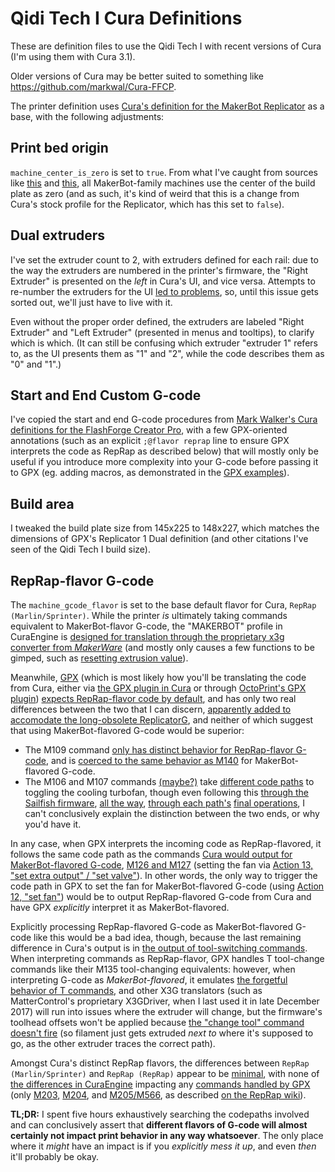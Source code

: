 # Qidi Tech I Cura Definitions

These are definition files to use the Qidi Tech I with recent versions of Cura (I'm using them with Cura 3.1).

Older versions of Cura may be better suited to something like https://github.com/markwal/Cura-FFCP.

The printer definition uses [Cura's definition for the MakerBot Replicator][makerbotreplicator.def.json] as a base, with the following adjustments:

[makerbotreplicator.def.json]: https://github.com/Ultimaker/Cura/blob/master/resources/definitions/makerbotreplicator.def.json

## Print bed origin

`machine_center_is_zero` is set to `true`. From what I've caught from sources like [this](https://forum.simplify3d.com/viewtopic.php?f=8&t=2366#p9682) and [this](https://groups.google.com/d/msg/makerbot/VoDhtt9k2No/UCplbcsYJHgJ), all MakerBot-family machines use the center of the build plate as zero (and as such, it's kind of weird that this is a change from Cura's stock profile for the Replicator, which has this set to `false`).

## Dual extruders

I've set the extruder count to 2, with extruders defined for each rail: due to the way the extruders are numbered in the printer's firmware, the "Right Extruder" is presented on the *left* in Cura's UI, and vice versa. Attempts to re-number the extruders for the UI [led to problems][Ultimaker/Cura#3064], so, until this issue gets sorted out, we'll just have to live with it.

[Ultimaker/Cura#3064]: https://github.com/Ultimaker/Cura/issues/3064

Even without the proper order defined, the extruders are labeled "Right Extruder" and "Left Extruder" (presented in menus and tooltips), to clarify which is which. (It can still be confusing which extruder "extruder 1" refers to, as the UI presents them as "1" and "2", while the code describes them as "0" and "1".)

## Start and End Custom G-code

I've copied the start and end G-code procedures from [Mark Walker's Cura definitions for the FlashForge Creator Pro][Cura-FFCP], with a few GPX-oriented annotations (such as an explicit `;@flavor reprap` line to ensure GPX interprets the code as RepRap as described below) that will mostly only be useful if you introduce more complexity into your G-code before passing it to GPX (eg. adding macros, as demonstrated in the [GPX examples][]).

[Cura-FFCP]: https://github.com/markwal/Cura-FFCP
[GPX examples]: https://github.com/markwal/GPX/tree/master/examples

## Build area

I tweaked the build plate size from 145x225 to 148x227, which matches the dimensions of GPX's Replicator 1 Dual definition (and other citations I've seen of the Qidi Tech I build size).

## RepRap-flavor G-code

The `machine_gcode_flavor` is set to the base default flavor for Cura, `RepRap (Marlin/Sprinter)`. While the printer *is* ultimately taking commands equivalent to MakerBot-flavor G-code, the "MAKERBOT" profile in CuraEngine is [designed for translation through the proprietary x3g converter from *MakerWare*][requires MakerWare] (and mostly only causes a few functions to be gimped, such as [resetting extrusion value][resetExtrusionValue]).

[requires MakerWare]: https://github.com/Ultimaker/CuraEngine/blob/c60f21b0d9accb7899b2b32c00bbe26783543c9e/src/settings/settings.h#L48
[resetExtrusionValue]: https://github.com/Ultimaker/CuraEngine/blob/4463c7254fc942fffc842c7d4c9a2c11c57be70c/src/gcodeExport.cpp#L498-L512

Meanwhile, [GPX][] (which is most likely how you'll be translating the code from Cura, either via [the GPX plugin in Cura][X3GWriter] or through [OctoPrint's GPX plugin][OctoPrint-GPX]) [expects RepRap-flavor code by default][firstTime reprapFlavor], and has only two real differences between the two that I can discern, [apparently added to accomodate the long-obsolete ReplicatorG][f3dfa55], and neither of which suggest that using MakerBot-flavored G-code would be superior:

[GPX]: https://github.com/markwal/GPX
[X3GWriter]: https://github.com/Ghostkeeper/X3GWriter
[OctoPrint-GPX]: https://github.com/markwal/OctoPrint-GPX
[firstTime reprapFlavor]: https://github.com/markwal/GPX/blob/master/src/gpx/gpx.c#L357
[f3dfa55]: https://github.com/markwal/GPX/commit/f3dfa55641b35120a7283c266311972620bf7cc4

- The M109 command [only has distinct behavior for RepRap-flavor G-code][GPX M109], and is [coerced to the same behavior as M140][fall through to M140] for MakerBot-flavored G-code.
- The M106 and M107 commands [(maybe?)](https://github.com/markwal/GPX/blob/461f94b4ec10a8cdf17d067419da6c6affa42240/src/pymodule/gpxmodule.c#L671) take [different code paths][fan paths] to toggling the cooling turbofan, though even following this [through the Sailfish firmware][Sailfish commands], [all the way][Sailfish setExtra], [through each path's][Sailfish setFan] [final operations][Sailfish enableFan], I can't conclusively explain the distinction between the two ends, or why you'd have it.

[GPX M109]: https://github.com/markwal/GPX/blob/0cfa00807e52bc81f67447968794706ffd6a0eb9/src/gpx/gpx.c#L5427
[fall through to M140]: https://github.com/markwal/GPX/blob/0cfa00807e52bc81f67447968794706ffd6a0eb9/src/gpx/gpx.c#L5487
[fan paths]: https://github.com/markwal/GPX/blob/0cfa00807e52bc81f67447968794706ffd6a0eb9/src/gpx/gpx.c#L5299-L5375
[Sailfish commands]: https://github.com/jetty840/Sailfish-MightyBoardFirmware/blob/2d2425061229613bd6059d9055e6ac390914653a/firmware/src/MightyBoard/Motherboard/Command.cc#L934-L939
[Sailfish setExtra]: https://github.com/jetty840/Sailfish-MightyBoardFirmware/blob/7040951d3f217b0964bf3199a04568a0a7386aab/firmware/src/MightyBoard/Motherboard/Motherboard.cc#L1007-L1046
[Sailfish setFan]: https://github.com/jetty840/Sailfish-MightyBoardFirmware/blob/7040951d3f217b0964bf3199a04568a0a7386aab/firmware/src/MightyBoard/shared/ExtruderBoard.cc#L75-L77
[Sailfish enableFan]: https://github.com/jetty840/Sailfish-MightyBoardFirmware/blob/7040951d3f217b0964bf3199a04568a0a7386aab/firmware/src/MightyBoard/shared/CoolingFan.cc#L54-L56

In any case, when GPX interprets the incoming code as RepRap-flavored, it follows the same code path as the commands [Cura would output for MakerBot-flavored G-code][writeFanCommand], [M126 and M127][GPX M126 and M127] (setting the fan via [Action 13, "set extra output" / "set valve"][GPX set_valve]). In other words, the only way to trigger the code path in GPX to set the fan for MakerBot-flavored G-code (using [Action 12, "set fan"][GPX set_fan]) would be to output RepRap-flavored G-code from Cura and have GPX *explicitly* interpret it as MakerBot-flavored.

[writeFanCommand]: https://github.com/Ultimaker/CuraEngine/blob/4463c7254fc942fffc842c7d4c9a2c11c57be70c/src/gcodeExport.cpp#L991-L1010
[GPX M126 and M127]: https://github.com/markwal/GPX/blob/0cfa00807e52bc81f67447968794706ffd6a0eb9/src/gpx/gpx.c#L5537-L5563
[GPX set_valve]: https://github.com/markwal/GPX/blob/0cfa00807e52bc81f67447968794706ffd6a0eb9/src/gpx/gpx.c#L1567-L1594
[GPX set_fan]: https://github.com/markwal/GPX/blob/0cfa00807e52bc81f67447968794706ffd6a0eb9/src/gpx/gpx.c#L1527-L1548

Explicitly processing RepRap-flavored G-code as MakerBot-flavored G-code like this would be a bad idea, though, because the last remaining difference in Cura's output is in [the output of tool-switching commands][startExtruder]. When interpreting commands as RepRap-flavor, GPX handles T tool-change commands like their M135 tool-changing equivalents: however, when interpreting G-code as *MakerBot-flavored*, it emulates [the forgetful behavior of T commands][revert tool selection], and other X3G translators (such as MatterControl's proprietary X3GDriver, when I last used it in late December 2017) will run into issues where the extruder will change, but the firmware's toolhead offsets won't be applied because [the "change tool" command doesn't fire][changeToolIndex] (so filament just gets extruded *next to* where it's supposed to go, as the other extruder traces the correct path).

[startExtruder]: https://github.com/Ultimaker/CuraEngine/blob/4463c7254fc942fffc842c7d4c9a2c11c57be70c/src/gcodeExport.cpp#L877-L884
[revert tool selection]: https://github.com/markwal/GPX/blob/0cfa00807e52bc81f67447968794706ffd6a0eb9/src/gpx/gpx.c#L4615-L4616
[changeToolIndex]: https://github.com/jetty840/Sailfish-MightyBoardFirmware/blob/2d2425061229613bd6059d9055e6ac390914653a/firmware/src/MightyBoard/Motherboard/Command.cc#L1505

Amongst Cura's distinct RepRap flavors, the differences between `RepRap (Marlin/Sprinter)` and `RepRap (RepRap)` appear to be [minimal][RepRapFlavorParser], with none of [the differences in CuraEngine][EGCodeFlavor::REPRAP] impacting any [commands handled by GPX][GPX M commands] (only [M203][CuraEngine M203], [M204][CuraEngine M204], and [M205/M566][writeJerk], as described [on the RepRap wiki][RepRap G-code]).

[RepRapFlavorParser]: https://github.com/Ultimaker/Cura/blob/0f944c094d88fe87c8f34a21018a2227ee9196f0/plugins/GCodeReader/RepRapFlavorParser.py
[EGCodeFlavor::REPRAP]: https://github.com/Ultimaker/CuraEngine/blob/4463c7254fc942fffc842c7d4c9a2c11c57be70c/src/gcodeExport.cpp
[GPX M commands]: https://github.com/markwal/GPX/blob/0cfa00807e52bc81f67447968794706ffd6a0eb9/src/gpx/gpx.c#L4952-L5809
[CuraEngine M203]: https://github.com/Ultimaker/CuraEngine/blob/4463c7254fc942fffc842c7d4c9a2c11c57be70c/src/gcodeExport.cpp#L1129-L1136
[CuraEngine M204]: https://github.com/Ultimaker/CuraEngine/blob/4463c7254fc942fffc842c7d4c9a2c11c57be70c/src/gcodeExport.cpp#L1051-L1102
[writeJerk]: https://github.com/Ultimaker/CuraEngine/blob/4463c7254fc942fffc842c7d4c9a2c11c57be70c/src/gcodeExport.cpp#L1113-L1118
[RepRap G-code]: http://reprap.org/wiki/G-code

**TL;DR:** I spent five hours exhaustively searching the codepaths involved and can conclusively assert that **different flavors of G-code will almost certainly not impact print behavior in any way whatsoever**. The only place where it *might* have an impact is if you *explicitly mess it up*, and even *then* it'll probably be okay.
